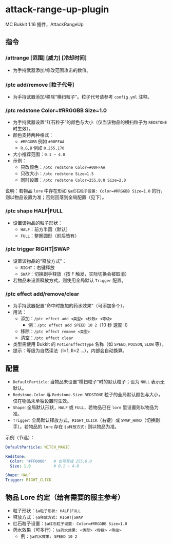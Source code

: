 # attack-range-up-plugin
MC Bukkit 1.16 插件，AttackRangeUp

## 指令

### /attrange [范围] [威力] [冷却时间]
- 为手持武器添加/修改范围攻击的数值。

### /ptc add/remove [粒子代号]
- 为手持武器添加/移除“横扫粒子”。粒子代号请参考 `config.yml` 注释。

### /ptc redstone Color=#RRGGBB Size=1.0
- 为手持武器设置“红石粒子”的颜色与大小（仅当该物品的横扫粒子为 `REDSTONE` 时生效）。
- 颜色支持两种格式：
  - `#RRGGBB` 例如 `#00FFAA`
  - `R,G,B` 例如 `0,255,170`
- 大小推荐范围：`0.1 ~ 4.0`
- 示例：
  - 只改颜色：`/ptc redstone Color=#00FFAA`
  - 只改大小：`/ptc redstone Size=1.5`
  - 同时设置：`/ptc redstone Color=255,0,0 Size=2.0`

说明：若物品 `lore` 中存在形如 `§a红石粒子设置: Color=#RRGGBB Size=1.0` 的行，则以物品设置为准；否则回落到全局配置（见下）。

### /ptc shape HALF|FULL
- 设置该物品的粒子形状：
  - `HALF`：前方半圆（默认）
  - `FULL`：整圈圆形（前后皆有）

### /ptc trigger RIGHT|SWAP
- 设置该物品的“释放方式”：
  - `RIGHT`：右键释放
  - `SWAP`：切换副手释放（按 F 触发，实际切换会被取消）
- 若物品未设置释放方式，则使用全局默认 `Trigger` 配置。

### /ptc effect add/remove/clear
- 为手持武器配置“命中时施加的药水效果”（可添加多个）。
- 用法：
  - 添加：`/ptc effect add <类型> <秒数> <等级>`
    - 例：`/ptc effect add SPEED 10 2`（10 秒 速度 II）
  - 移除：`/ptc effect remove <类型>`
  - 清空：`/ptc effect clear`
- 类型需使用 Bukkit 的 `PotionEffectType` 名称（如 `SPEED`, `POISON`, `SLOW` 等）。
- 提示：等级为自然读法（I=1, II=2 ...），内部会自动换算。

## 配置

- `DefaultParticle`: 当物品未设置“横扫粒子”时的默认粒子；设为 `NULL` 表示无默认。
- `Redstone.Color` 与 `Redstone.Size`: `REDSTONE` 粒子的全局默认颜色与大小，仅在物品未单独设置时生效。
- `Shape`: 全局默认形状，`HALF` 或 `FULL`，若物品已在 `lore` 里设置则以物品为准。
- `Trigger`: 全局默认释放方式，`RIGHT_CLICK`（右键）或 `SWAP_HAND`（切换副手）。若物品的 `lore` 存在 `§a释放方式:` 则以物品为准。

示例（节选）：

```yaml
DefaultParticle: WITCH_MAGIC

Redstone:
  Color: '#FF0000'   # 也可写成 255,0,0
  Size: 1.0          # 0.1 ~ 4.0

Shape: HALF
Trigger: RIGHT_CLICK
```

## 物品 Lore 约定（给有需要的服主参考）

- 粒子形状：`§a粒子形状: HALF|FULL`
- 释放方式：`§a释放方式: RIGHT|SWAP`
- 红石粒子设置：`§a红石粒子设置: Color=#RRGGBB Size=1.0`
- 药水效果（可多行）：`§a药水效果: <类型> <秒数> <等级>`
  - 例：`§a药水效果: SPEED 10 2`